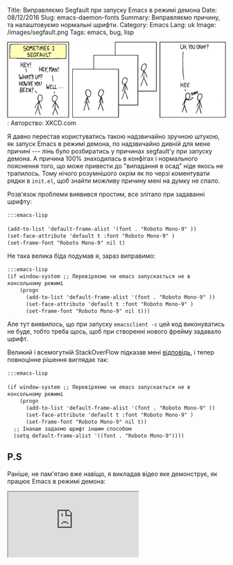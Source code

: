 Title: Виправляємо Segfault при запуску Emacs в режимі демона
Date: 08/12/2016
Slug: emacs-daemon-fonts
Summary: Виправляємо причину, та налаштовуємо нормальні шрифти.
Category: Emacs
Lang: uk
Image: /images/segfault.png
Tags: emacs, bug, lisp

![Segfault](/images/segfault.png)
: Авторство: XKCD.com

Я давно перестав користуватись такою надзвичайно зручною штукою, як запуск Emacs в режимі демона, по
надзвичайно дивній для мене причині --- лінь було розбиратись у причинах segfault'у при запуску
демона. А причина 100% знаходилась в конфігах і нормального пояснення того, що може привести до
"випадання в осад" ніде якось не трапилось. Тому нічого розумнішого окрім як по черзі коментувати
рядки в `init.el`, щоб знайти можливу причину мені на думку не спало.

Розв'язок проблеми виявився простим, все злітало при задаванні шрифту:

```
:::emacs-lisp

(add-to-list 'default-frame-alist '(font . "Roboto Mono-9" ))
(set-face-attribute 'default t :font "Roboto Mono-9" )
(set-frame-font "Roboto Mono-9" nil t)

```

Не така велика біда подумав я, зараз виправимо:

```
:::emacs-lisp
(if window-system ;; Перевіряємо чи emacs запускається не в консольному режимі
    (progn
      (add-to-list 'default-frame-alist '(font . "Roboto Mono-9" ))
      (set-face-attribute 'default t :font "Roboto Mono-9" )
      (set-frame-font "Roboto Mono-9" nil t)))
```

Але тут виявилось, що при запуску `emacsclient -c` цей код виконуватись не буде, тобто треба щось,
щоб при створенні нового фрейму задавало шрифт.

Великий і всемогутній StackOverFlow підказав мені
[відповідь](http://stackoverflow.com/questions/3984730/emacs-gui-with-emacs-daemon-not-loading-fonts-correctly),
і тепер повноцінне рішення виглядає так:

```
:::emacs-lisp

(if window-system ;; Перевіряємо чи emacs запускається не в консольному режимі
    (progn
      (add-to-list 'default-frame-alist '(font . "Roboto Mono-9" ))
      (set-face-attribute 'default t :font "Roboto Mono-9" )
      (set-frame-font "Roboto Mono-9" nil t))
  ;; Інакше задаємо шрифт іншим способом
  (setq default-frame-alist '((font . "Roboto Mono-9"))))

```

## P.S

Раніше, не пам'ятаю вже навіщо, я викладав відео яке демонструє, як працює Emacs в режимі демона:

<div class="embed-responsive embed-responsive-16by9">
<iframe class="embed-responsive-item" src="https://www.youtube.com/embed/01AvPRexOO0">
</iframe>
</div>
